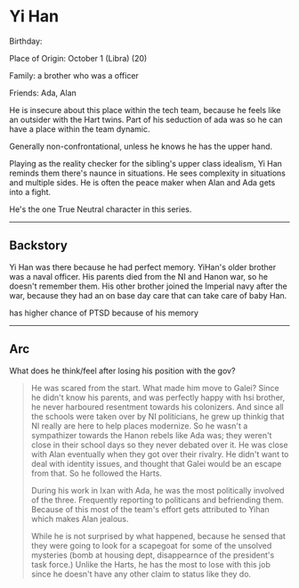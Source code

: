 # Yi Han

Birthday:

Place of Origin: October 1 (Libra) (20)

Family: a brother who was a officer

Friends: Ada, Alan

He is insecure about this place within the tech team, because he feels like an outsider with the Hart twins.
Part of his seduction of ada was so he can have a place within the team dynamic.

Generally non-confrontational, unless he knows he has the upper hand.

Playing as the reality checker for the sibling's upper class idealism, Yi Han reminds them there's naunce in situations. He sees complexity in situations and multiple sides. He is often the peace maker when Alan and Ada gets into a fight.

He's the one True Neutral character in this series.

---

## Backstory

Yi Han was there because he had perfect memory. YiHan's older brother was a naval officer. His parents died from the NI and Hanon war, so he doesn't remember them. His other brother joined the Imperial navy after the war, because they had an on base day care that can take care of baby Han. 

has higher chance of PTSD because of his memory

---

## Arc

What does he think/feel after losing his position with the gov?

> He was scared from the start. What made him move to Galei? Since he didn't know his parents, and was perfectly happy with hsi brother, he never harboured resentment towards his colonizers. And since all the schools were taken over by NI politicians, he grew up thinkig that NI really are here to help places modernize. So he wasn't a sympathizer towards the Hanon rebels like Ada was; they weren't close in their school days so they never debated over it. He was close with Alan eventually when they got over their rivalry. He didn't want to deal with identity issues, and thought that Galei would be an escape from that. So he followed the Harts.
>
> During his work in Ixan with Ada, he was the most politically involved of the three. Frequently reporting to politicans and befriending them. Because of this most of the team's effort gets attributed to Yihan which makes Alan jealous.
>
> While he is not surprised by what happened, because he sensed that they were going to look for a scapegoat for some of the unsolved mysteries (bomb at housing dept, disappearnce of the president's task force.) Unlike the Harts, he has the most to lose with this job since he doesn't have any other claim to status like they do. 


